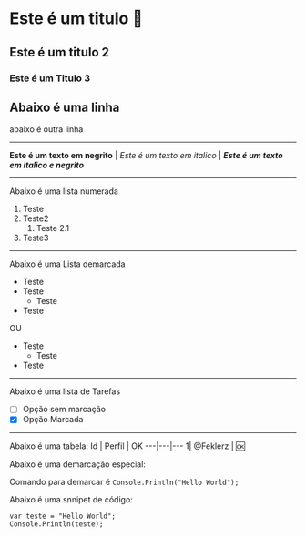 # Este é um titulo 👐
## Este é um titulo 2
### Este é um Titulo 3
Abaixo é uma linha
---
abaixo é outra linha 
***
**Este é um texto em negrito** | *Este é um texto em italico* | *__Este é um texto em italico e negrito__*
___
Abaixo é uma lista numerada
1. Teste
2. Teste2
   1. Teste 2.1
4. Teste3
___
Abaixo é uma Lista demarcada 
* Teste
*  Teste
   *  Teste
*  Teste
  
  OU
  
- Teste
   - Teste
- Teste 
___
Abaixo é uma lista de Tarefas
- [ ] Opção sem marcação
- [x] Opção Marcada
___
Abaixo é uma tabela:
Id | Perfil | OK
---|---|---
1| @Feklerz | 🆗

Abaixo é uma demarcação especial:

Comando para demarcar é `Console.Println("Hello World");`

Abaixo é uma snnipet de código:
```
var teste = "Hello World";
Console.Println(teste);
```

